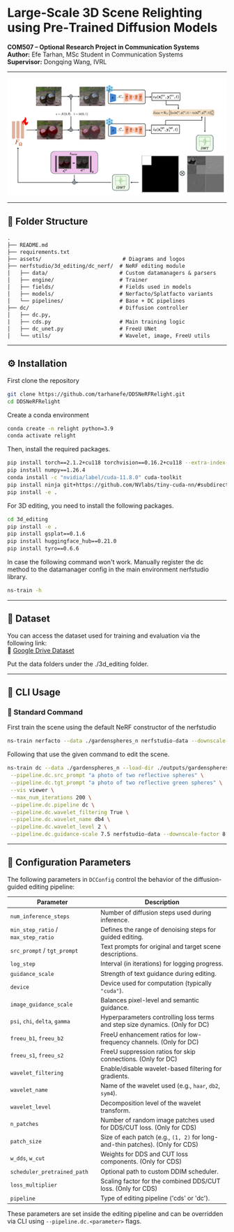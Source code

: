 
# Large-Scale 3D Scene Relighting using Pre‑Trained Diffusion Models

**COM507 – Optional Research Project in Communication Systems**  
**Author:** Efe Tarhan, MSc Student in Communication Systems  
**Supervisor:** Dongqing Wang, IVRL

---

<p align="center">
  <img src="assets/new_pipeline.png" alt="EPFL Logo" width="%100"/>
</p>

---

## 📁 Folder Structure

```
.
├── README.md
├── requirements.txt
├── assets/                          # Diagrams and logos
├── nerfstudio/3d_editing/dc_nerf/  # NeRF editing module
│   ├── data/                       # Custom datamanagers & parsers
│   ├── engine/                     # Trainer
│   ├── fields/                     # Fields used in models
│   ├── models/                     # Nerfacto/Splatfacto variants
│   └── pipelines/                  # Base + DC pipelines
├── dc/                             # Diffusion controller 
│   ├── dc.py, 
|   ├── cds.py                      # Main training logic
│   ├── dc_unet.py                  # FreeU UNet
│   └── utils/                      # Wavelet, image, FreeU utils
```

---

## ⚙️ Installation

First clone the repository 

```bash
git clone https://github.com/tarhanefe/DDSNeRFRelight.git
cd DDSNeRFRelight
```

Create a conda environment

```bash
conda create -n relight python=3.9
conda activate relight
```

Then, install the required packages.

```bash
pip install torch==2.1.2+cu118 torchvision==0.16.2+cu118 --extra-index-url https://download.pytorch.org/whl/cu118
pip install numpy==1.26.4
conda install -c "nvidia/label/cuda-11.8.0" cuda-toolkit
pip install ninja git+https://github.com/NVlabs/tiny-cuda-nn/#subdirectory=bindings/torch
pip install -e .
```
For 3D editing, you need to install the following packages.

```bash
cd 3d_editing
pip install -e .
pip install gsplat==0.1.6
pip install huggingface_hub==0.21.0
pip install tyro==0.6.6
```

In case the following command won't work. Manually register the dc method to the datamanager config in the main environment nerfstudio library. 

```bash 
ns-train -h

```

---

## 📂 Dataset

You can access the dataset used for training and evaluation via the following link:  
🔗 [Google Drive Dataset](https://drive.google.com/drive/folders/1nO8yCE3YvK-gHqXteKokSjv4ujfTLX9c?usp=sharing)

Put the data folders under the ./3d_editing folder.

---

## 🚀 CLI Usage

### 🔧 Standard Command

First train the scene using the default NeRF constructor of the nerfstudio

```bash
ns-train nerfacto --data ./gardenspheres_n nerfstudio-data --downscale-factor 8
```

Following that use the given command to edit the scene. 

```bash
ns-train dc --data ./gardenspheres_n --load-dir ./outputs/gardenspheres_n/nerfacto/2025-03-30_013255/nerfstudio_models/ \
 --pipeline.dc.src_prompt "a photo of two reflective spheres" \
 --pipeline.dc.tgt_prompt "a photo of two reflective green spheres" \
 --vis viewer \
 --max_num_iterations 200 \
 --pipeline.dc.pipeline dc \
 --pipeline.dc.wavelet_filtering True \
 --pipeline.dc.wavelet_name db4 \
 --pipeline.dc.wavelet_level 2 \
 --pipeline.dc.guidance-scale 7.5 nerfstudio-data --downscale-factor 8
```

---


## 🧾 Configuration Parameters

The following parameters in `DCConfig` control the behavior of the diffusion-guided editing pipeline:

| Parameter                  | Description |
|---------------------------|-------------|
| `num_inference_steps`     | Number of diffusion steps used during inference. |
| `min_step_ratio` / `max_step_ratio` | Defines the range of denoising steps for guided editing. |
| `src_prompt` / `tgt_prompt` | Text prompts for original and target scene descriptions. |
| `log_step`                | Interval (in iterations) for logging progress. |
| `guidance_scale`         | Strength of text guidance during editing. |
| `device`                  | Device used for computation (typically `"cuda"`). |
| `image_guidance_scale`    | Balances pixel-level and semantic guidance. |
| `psi`, `chi`, `delta`, `gamma` | Hyperparameters controlling loss terms and step size dynamics. (Only for DC) |
| `freeu_b1`, `freeu_b2`     | FreeU enhancement ratios for low-frequency channels. (Only for DC)|
| `freeu_s1`, `freeu_s2`     | FreeU suppression ratios for skip connections. (Only for DC)|
| `wavelet_filtering`       | Enable/disable wavelet-based filtering for gradients. |
| `wavelet_name`            | Name of the wavelet used (e.g., `haar`, `db2`, `sym4`). |
| `wavelet_level`           | Decomposition level of the wavelet transform. |
| `n_patches`               | Number of random image patches used for DDS/CUT loss. (Only for CDS)|
| `patch_size`              | Size of each patch (e.g., `(1, 2)` for long-and-thin patches). (Only for CDS)|
| `w_dds`, `w_cut`          | Weights for DDS and CUT loss components. (Only for CDS)|
| `scheduler_pretrained_path` | Optional path to custom DDIM scheduler. |
| `loss_multiplier`         | Scaling factor for the combined DDS/CUT loss. (Only for CDS)|
| `pipeline`                | Type of editing pipeline ('cds' or 'dc'). |

These parameters are set inside the editing pipeline and can be overridden via CLI using `--pipeline.dc.<parameter>` flags.

